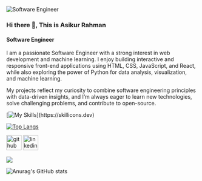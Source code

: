 ![Software Engineer](https://avatars.githubusercontent.com/u/71285759?s=400&u=b0ce80f34d50e790eedb2b241f944994b4ebf584&v=4)
### Hi there 👋, This is Asikur Rahman
#### Software Engineer

I am a passionate Software Engineer with a strong interest in web development and machine learning. I enjoy building interactive and responsive front-end applications using HTML, CSS, JavaScript, and React, while also exploring the power of Python for data analysis, visualization, and machine learning.

My projects reflect my curiosity to combine software engineering principles with data-driven insights, and I’m always eager to learn new technologies, solve challenging problems, and contribute to open-source.

[![My Skills](https://skillicons.dev/icons?i=js,jquery,react,html,css,bootstrap,vue,anaconda,c,git,github,ai,py,)](https://skillicons.dev)

[![Top Langs](https://github-readme-stats.vercel.app/api/top-langs/?username=asikurrahman123&layout=pie)](https://github.com/asikurrahman123/github-readme-stats)

<!-- https://denvercoder1-github-readme-stats.vercel.app  -->


[<img src='https://cdn.jsdelivr.net/npm/simple-icons@3.0.1/icons/github.svg' alt='github' height='40'>](https://github.com/https://github.com/Asikurrahman123)  [<img src='https://cdn.jsdelivr.net/npm/simple-icons@3.0.1/icons/linkedin.svg' alt='linkedin' height='40'>](https://www.linkedin.com/in/https://www.linkedin.com/in/asikur-rahman67//) 

<img src="https://github-readme-stats.vercel.app/api/top-langs/?username=asikurrahman123"/>

![Anurag's GitHub stats](https://github-readme-stats.vercel.app/api?username=asikurrahman123&hide=contribs,prs)
